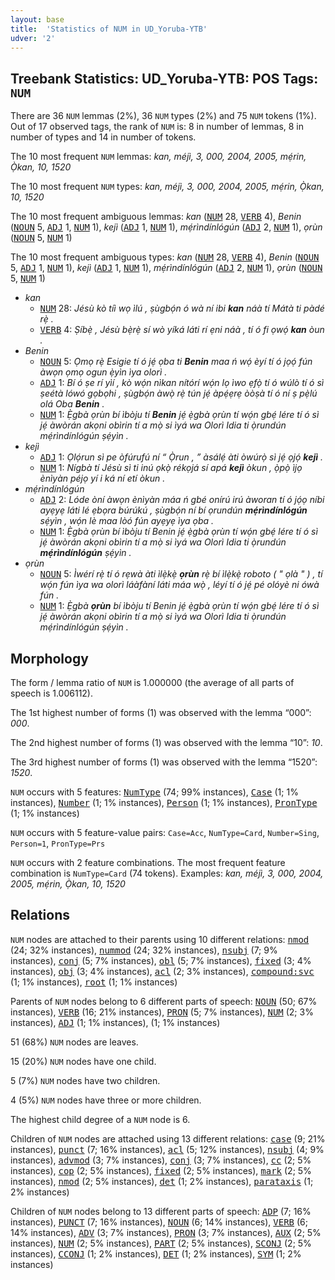 ```yaml
---
layout: base
title:  'Statistics of NUM in UD_Yoruba-YTB'
udver: '2'
---
```


## Treebank Statistics: UD_Yoruba-YTB: POS Tags: `NUM`

There are 36 `NUM` lemmas (2%), 36 `NUM` types (2%) and 75 `NUM` tokens (1%).
Out of 17 observed tags, the rank of `NUM` is: 8 in number of lemmas, 8 in number of types and 14 in number of tokens.

The 10 most frequent `NUM` lemmas: <em>kan, méjì, 3, 000, 2004, 2005, mẹ́rin, Ọ̀kan, 10, 1520</em>

The 10 most frequent `NUM` types:  <em>kan, méjì, 3, 000, 2004, 2005, mẹ́rin, Ọ̀kan, 10, 1520</em>

The 10 most frequent ambiguous lemmas: <em>kan</em> (<tt><a href="yo_ytb-pos-NUM.html">NUM</a></tt> 28, <tt><a href="yo_ytb-pos-VERB.html">VERB</a></tt> 4), <em>Benin</em> (<tt><a href="yo_ytb-pos-NOUN.html">NOUN</a></tt> 5, <tt><a href="yo_ytb-pos-ADJ.html">ADJ</a></tt> 1, <tt><a href="yo_ytb-pos-NUM.html">NUM</a></tt> 1), <em>kejì</em> (<tt><a href="yo_ytb-pos-ADJ.html">ADJ</a></tt> 1, <tt><a href="yo_ytb-pos-NUM.html">NUM</a></tt> 1), <em>mẹ́rìndínlógún</em> (<tt><a href="yo_ytb-pos-ADJ.html">ADJ</a></tt> 2, <tt><a href="yo_ytb-pos-NUM.html">NUM</a></tt> 1), <em>ọrùn</em> (<tt><a href="yo_ytb-pos-NOUN.html">NOUN</a></tt> 5, <tt><a href="yo_ytb-pos-NUM.html">NUM</a></tt> 1)

The 10 most frequent ambiguous types:  <em>kan</em> (<tt><a href="yo_ytb-pos-NUM.html">NUM</a></tt> 28, <tt><a href="yo_ytb-pos-VERB.html">VERB</a></tt> 4), <em>Benin</em> (<tt><a href="yo_ytb-pos-NOUN.html">NOUN</a></tt> 5, <tt><a href="yo_ytb-pos-ADJ.html">ADJ</a></tt> 1, <tt><a href="yo_ytb-pos-NUM.html">NUM</a></tt> 1), <em>kejì</em> (<tt><a href="yo_ytb-pos-ADJ.html">ADJ</a></tt> 1, <tt><a href="yo_ytb-pos-NUM.html">NUM</a></tt> 1), <em>mẹ́rìndínlógún</em> (<tt><a href="yo_ytb-pos-ADJ.html">ADJ</a></tt> 2, <tt><a href="yo_ytb-pos-NUM.html">NUM</a></tt> 1), <em>ọrùn</em> (<tt><a href="yo_ytb-pos-NOUN.html">NOUN</a></tt> 5, <tt><a href="yo_ytb-pos-NUM.html">NUM</a></tt> 1)


* <em>kan</em>
  * <tt><a href="yo_ytb-pos-NUM.html">NUM</a></tt> 28: <em>Jésù kò tíì wọ ìlú , ṣùgbọ́n ó wà ní ibi <b>kan</b> náà tí Mátà ti pàdé rẹ̀ .</em>
  * <tt><a href="yo_ytb-pos-VERB.html">VERB</a></tt> 4: <em>Ṣíbẹ̀ , Jésù bẹ̀rẹ̀ sí wò yíká láti rí ẹni náà , tí ó fi ọwọ́ <b>kan</b> òun .</em>
* <em>Benin</em>
  * <tt><a href="yo_ytb-pos-NOUN.html">NOUN</a></tt> 5: <em>Ọmọ rẹ̀ Esigie tí ó jẹ́ ọba ti <b>Benin</b> maa ń wọ́ èyí tí ó jọọ́ fún àwọn ọmọ ogun ẹ̀yìn ìya olorì .</em>
  * <tt><a href="yo_ytb-pos-ADJ.html">ADJ</a></tt> 1: <em>Bí ó ṣe rí yìí , kò wọ́n nìkan nítórí wọ́n lọ ìwo ẹfọ̀ tí ó wúlò tí ó sì ṣeétà lówó gọbọhi , ṣùgbọ́n àwọ̀ rẹ̀ tún jẹ́ àpẹ́ẹrẹ òòṣà tí ó ní ṣ pẹ̀lú olá Oba <b>Benin</b> .</em>
  * <tt><a href="yo_ytb-pos-NUM.html">NUM</a></tt> 1: <em>Ẹ̀gbà ọrùn bí ìbòju tí <b>Benin</b> jẹ́ ẹ̀gbà ọrùn tí wọ́n gbẹ́ lére tí ó sì jẹ́ àwòrán akọni obìrin tí a mọ̀ si ìyá wa Olorì Idia ti ọ̀rundún mẹ́rìndínlógún ṣẹ́yìn .</em>
* <em>kejì</em>
  * <tt><a href="yo_ytb-pos-ADJ.html">ADJ</a></tt> 1: <em>Ọlọ́run sì pe òfúrufú ní “ Ọ̀run , ” àsálẹ́ àti òwúrọ̀ sì jẹ́ ọjọ́ <b>kejì</b> .</em>
  * <tt><a href="yo_ytb-pos-NUM.html">NUM</a></tt> 1: <em>Nígbà tí Jésù sì ti inú ọkọ̀ rékọjá sí apá <b>kejì</b> òkun , ọ̀pọ̀ ìjọ ènìyàn péjọ yí i ká ní etí òkun .</em>
* <em>mẹ́rìndínlógún</em>
  * <tt><a href="yo_ytb-pos-ADJ.html">ADJ</a></tt> 2: <em>Lóde òní àwọn ènìyàn máa ń gbé onírú irú àworan tí ó jọ́ọ níbi ayẹyẹ láti lé ẹbọra búrúkú , ṣùgbọ́n ní bí ọrundún <b>mẹ́rìndínlógún</b> sẹ́yìn , wọ́n lè maa lòó fún ayẹyẹ ìya ọba .</em>
  * <tt><a href="yo_ytb-pos-NUM.html">NUM</a></tt> 1: <em>Ẹ̀gbà ọrùn bí ìbòju tí Benin jẹ́ ẹ̀gbà ọrùn tí wọ́n gbẹ́ lére tí ó sì jẹ́ àwòrán akọni obìrin tí a mọ̀ si ìyá wa Olorì Idia ti ọ̀rundún <b>mẹ́rìndínlógún</b> ṣẹ́yìn .</em>
* <em>ọrùn</em>
  * <tt><a href="yo_ytb-pos-NOUN.html">NOUN</a></tt> 5: <em>Ìwérí rẹ̀ tí ó rẹwà àti ìlẹ̀kẹ̀ <b>ọrùn</b> rẹ̀ bí ìlẹ̀kẹ̀ roboto ( " ọlà " ) , tí wọ́n fún ìya wa olorì láàfàní láti máa wọ̀ , léyí tí ó jẹ́ pé olóyè ni ówà fún .</em>
  * <tt><a href="yo_ytb-pos-NUM.html">NUM</a></tt> 1: <em>Ẹ̀gbà <b>ọrùn</b> bí ìbòju tí Benin jẹ́ ẹ̀gbà ọrùn tí wọ́n gbẹ́ lére tí ó sì jẹ́ àwòrán akọni obìrin tí a mọ̀ si ìyá wa Olorì Idia ti ọ̀rundún mẹ́rìndínlógún ṣẹ́yìn .</em>

## Morphology

The form / lemma ratio of `NUM` is 1.000000 (the average of all parts of speech is 1.006112).

The 1st highest number of forms (1) was observed with the lemma “000”: <em>000</em>.

The 2nd highest number of forms (1) was observed with the lemma “10”: <em>10</em>.

The 3rd highest number of forms (1) was observed with the lemma “1520”: <em>1520</em>.

`NUM` occurs with 5 features: <tt><a href="yo_ytb-feat-NumType.html">NumType</a></tt> (74; 99% instances), <tt><a href="yo_ytb-feat-Case.html">Case</a></tt> (1; 1% instances), <tt><a href="yo_ytb-feat-Number.html">Number</a></tt> (1; 1% instances), <tt><a href="yo_ytb-feat-Person.html">Person</a></tt> (1; 1% instances), <tt><a href="yo_ytb-feat-PronType.html">PronType</a></tt> (1; 1% instances)

`NUM` occurs with 5 feature-value pairs: `Case=Acc`, `NumType=Card`, `Number=Sing`, `Person=1`, `PronType=Prs`

`NUM` occurs with 2 feature combinations.
The most frequent feature combination is `NumType=Card` (74 tokens).
Examples: <em>kan, méjì, 3, 000, 2004, 2005, mẹ́rin, Ọ̀kan, 10, 1520</em>


## Relations

`NUM` nodes are attached to their parents using 10 different relations: <tt><a href="yo_ytb-dep-nmod.html">nmod</a></tt> (24; 32% instances), <tt><a href="yo_ytb-dep-nummod.html">nummod</a></tt> (24; 32% instances), <tt><a href="yo_ytb-dep-nsubj.html">nsubj</a></tt> (7; 9% instances), <tt><a href="yo_ytb-dep-conj.html">conj</a></tt> (5; 7% instances), <tt><a href="yo_ytb-dep-obl.html">obl</a></tt> (5; 7% instances), <tt><a href="yo_ytb-dep-fixed.html">fixed</a></tt> (3; 4% instances), <tt><a href="yo_ytb-dep-obj.html">obj</a></tt> (3; 4% instances), <tt><a href="yo_ytb-dep-acl.html">acl</a></tt> (2; 3% instances), <tt><a href="yo_ytb-dep-compound-svc.html">compound:svc</a></tt> (1; 1% instances), <tt><a href="yo_ytb-dep-root.html">root</a></tt> (1; 1% instances)

Parents of `NUM` nodes belong to 6 different parts of speech: <tt><a href="yo_ytb-pos-NOUN.html">NOUN</a></tt> (50; 67% instances), <tt><a href="yo_ytb-pos-VERB.html">VERB</a></tt> (16; 21% instances), <tt><a href="yo_ytb-pos-PRON.html">PRON</a></tt> (5; 7% instances), <tt><a href="yo_ytb-pos-NUM.html">NUM</a></tt> (2; 3% instances), <tt><a href="yo_ytb-pos-ADJ.html">ADJ</a></tt> (1; 1% instances),  (1; 1% instances)

51 (68%) `NUM` nodes are leaves.

15 (20%) `NUM` nodes have one child.

5 (7%) `NUM` nodes have two children.

4 (5%) `NUM` nodes have three or more children.

The highest child degree of a `NUM` node is 6.

Children of `NUM` nodes are attached using 13 different relations: <tt><a href="yo_ytb-dep-case.html">case</a></tt> (9; 21% instances), <tt><a href="yo_ytb-dep-punct.html">punct</a></tt> (7; 16% instances), <tt><a href="yo_ytb-dep-acl.html">acl</a></tt> (5; 12% instances), <tt><a href="yo_ytb-dep-nsubj.html">nsubj</a></tt> (4; 9% instances), <tt><a href="yo_ytb-dep-advmod.html">advmod</a></tt> (3; 7% instances), <tt><a href="yo_ytb-dep-conj.html">conj</a></tt> (3; 7% instances), <tt><a href="yo_ytb-dep-cc.html">cc</a></tt> (2; 5% instances), <tt><a href="yo_ytb-dep-cop.html">cop</a></tt> (2; 5% instances), <tt><a href="yo_ytb-dep-fixed.html">fixed</a></tt> (2; 5% instances), <tt><a href="yo_ytb-dep-mark.html">mark</a></tt> (2; 5% instances), <tt><a href="yo_ytb-dep-nmod.html">nmod</a></tt> (2; 5% instances), <tt><a href="yo_ytb-dep-det.html">det</a></tt> (1; 2% instances), <tt><a href="yo_ytb-dep-parataxis.html">parataxis</a></tt> (1; 2% instances)

Children of `NUM` nodes belong to 13 different parts of speech: <tt><a href="yo_ytb-pos-ADP.html">ADP</a></tt> (7; 16% instances), <tt><a href="yo_ytb-pos-PUNCT.html">PUNCT</a></tt> (7; 16% instances), <tt><a href="yo_ytb-pos-NOUN.html">NOUN</a></tt> (6; 14% instances), <tt><a href="yo_ytb-pos-VERB.html">VERB</a></tt> (6; 14% instances), <tt><a href="yo_ytb-pos-ADV.html">ADV</a></tt> (3; 7% instances), <tt><a href="yo_ytb-pos-PRON.html">PRON</a></tt> (3; 7% instances), <tt><a href="yo_ytb-pos-AUX.html">AUX</a></tt> (2; 5% instances), <tt><a href="yo_ytb-pos-NUM.html">NUM</a></tt> (2; 5% instances), <tt><a href="yo_ytb-pos-PART.html">PART</a></tt> (2; 5% instances), <tt><a href="yo_ytb-pos-SCONJ.html">SCONJ</a></tt> (2; 5% instances), <tt><a href="yo_ytb-pos-CCONJ.html">CCONJ</a></tt> (1; 2% instances), <tt><a href="yo_ytb-pos-DET.html">DET</a></tt> (1; 2% instances), <tt><a href="yo_ytb-pos-SYM.html">SYM</a></tt> (1; 2% instances)

